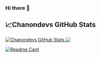 ### Hi there 👋

<!--
**Chanondevs/Chanondevs** is a ✨ _special_ ✨ repository because its `README.md` (this file) appears on your GitHub profile.

Here are some ideas to get you started:

- 🔭 I’m currently working on ...
- 🌱 I’m currently learning ...
- 👯 I’m looking to collaborate on ...
- 🤔 I’m looking for help with ...
- 💬 Ask me about ...
- 📫 How to reach me: ...
- 😄 Pronouns: ...
- ⚡ Fun fact: ...
-->
## &#x1f4c8;Chanondevs GitHub Stats

<a href="https://github.com/Chanondevs/Chanondevs">
  <img align="center" src="https://github-readme-stats.vercel.app/api?username=Chanondevs&show_icons=true&line_height=27&count_private=true&title_color=ffffff&text_color=c9cacc&icon_color=2bbc8a&bg_color=1d1f21" alt="Chanondevs GitHub Stats" />
<a href="https://github.com/Chanondevs/Chanondevs">
  <img align="center" src="https://github-readme-stats.vercel.app/api/top-langs/?username=Chanondevs&title_color=BA792A&text_color=c9cacc&icon_color=2bbc8a&bg_color=1d1f21" />
</a>
  
[![Readme Card](https://github-readme-stats.vercel.app/api/pin/?username=anuraghazra&repo=github-readme-stats)](https://github.com/Chanondevs/RTCResume/)
